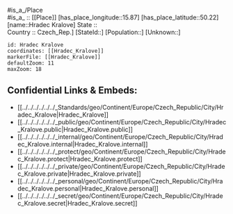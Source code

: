 ﻿---
location: [50.22,15.87] 
mapzoom: [7,12] 
mapmarker: city 
type: City
tags:
- geo/City


SpocWebEntityId: 31044
isDeleted: false
confidential: public

---
#is_a_/Place  
#is_a_ :: [[Place]] 
[has_place_longitude::15.87] 
[has_place_latitude::50.22] 
[name::Hradec Kralove] 
State ::  
Country :: Czech_Rep.] 
[StateId::] 
[Population::] 
[Unknown::] 


```leaflet
id: Hradec Kralove
coordinates: [[Hradec_Kralove]] 
markerFile: [[Hradec_Kralove]] 
defaultZoom: 11 
maxZoom: 18
```


## Confidential Links & Embeds: 
- [[../../../../../../_Standards/geo/Continent/Europe/Czech_Republic/City/Hradec_Kralove|Hradec_Kralove]] 
- [[../../../../../../_public/geo/Continent/Europe/Czech_Republic/City/Hradec_Kralove.public|Hradec_Kralove.public]] 
- [[../../../../../../_internal/geo/Continent/Europe/Czech_Republic/City/Hradec_Kralove.internal|Hradec_Kralove.internal]] 
- [[../../../../../../_protect/geo/Continent/Europe/Czech_Republic/City/Hradec_Kralove.protect|Hradec_Kralove.protect]] 
- [[../../../../../../_private/geo/Continent/Europe/Czech_Republic/City/Hradec_Kralove.private|Hradec_Kralove.private]] 
- [[../../../../../../_personal/geo/Continent/Europe/Czech_Republic/City/Hradec_Kralove.personal|Hradec_Kralove.personal]] 
- [[../../../../../../_secret/geo/Continent/Europe/Czech_Republic/City/Hradec_Kralove.secret|Hradec_Kralove.secret]] 
